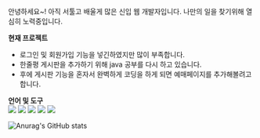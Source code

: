 안녕하세요~! 아직 서툴고 배울게 많은 신입 웹 개발자입니다. 
나만의 일을 찾기위해 열심히 노력중입니다.

**현재 프로젝트**

* 로그인 및 회원가입 기능을 넣긴하였지만 많이 부족합니다. 
* 한줄평 게시판을 추가하기 위해 java 공부를 다시 하고 있습니다.
* 후에 게시판 기능을 혼자서 완벽하게 코딩을 하게 되면 예매페이지를 추가해볼려고 합니다.

**언어 및 도구**  
<a href="https://img.shields.io/badge/HTML5-E34F26?style=flat-square&logo=HTML5&logoColor=black" target="_blank"><img src="https://img.shields.io/badge/HTML5-E34F26?style=flat-square&logo=HTML5&logoColor=black"/></a> 
<a href="https://img.shields.io/badge/CSS3-1572B6?style=flat-square&logo=CSS3&logoColor=black" target="_blank"><img src="https://img.shields.io/badge/CSS3-1572B6?style=flat-square&logo=CSS3&logoColor=black"/></a>
<a href="https://img.shields.io/badge/JavaScript-F7DF1E?style=flat-square&logo=JavaScript&logoColor=black" target="_blank"><img src="https://img.shields.io/badge/JavaScript-F7DF1E?style=flat-square&logo=JavaScript&logoColor=black"/></a>
<a href="https://img.shields.io/badge/MySQL-4479A1?style=flat-square&logo=MySQL&logoColor=black" target="_blank"><img src="https://img.shields.io/badge/MySQL-4479A1?style=flat-square&logo=MySQL&logoColor=black"/></a>
<a href="https://img.shields.io/badge/Spring-6DB33F?style=flat-square&logo=Spring&logoColor=black" target="_blank"><img src="https://img.shields.io/badge/Spring-6DB33F?style=flat-square&logo=Spring&logoColor=black"/></a>

![Anurag's GitHub stats](https://github-readme-stats.vercel.app/api?username=dechemer&show_icons=true&theme=radical)
